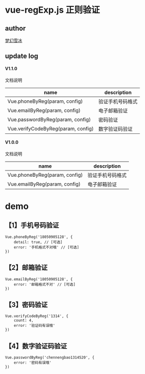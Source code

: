 # vue-regExp.js 正则验证 #
## author ##
[梦幻雪冰](https://github.com/chennengbao)
## update log

#### V1.1.0 ####
 文档说明
 
  |  name | description  |
| ------------ | ------------ |
|  Vue.phoneByReg(param, config) | 验证手机号码格式  |
| Vue.emailByReg(param, config)  | 电子邮箱验证  |
|Vue.passwordByReg(param, config)|密码验证|
|Vue.verifyCodeByReg(param, config)|数字验证码验证|

#### V1.0.0 ####
文档说明

 |  name | description  |
| ------------ | ------------ |
|  Vue.phoneByReg(param, config) | 验证手机号码格式  |
| Vue.emailByReg(param, config)  | 电子邮箱验证  |

# demo #

## 【1】手机号码验证 ##

	Vue.phoneByReg('18050905128', {
		detail: true, // [可选]
		error: '手机格式不对哦' // [可选]
	})

## 【2】邮箱验证 ##

	Vue.emailByReg('18050905128', {
	    error: '邮箱格式不对' // [可选]
	})

## 【3】密码验证 ##

	Vue.verifyCodeByReg('1314', {
	    count: 4, 
	    error: '验证码有误哦'
	})


## 【4】数字验证码验证 ##

	Vue.passwordByReg('chennengbao1314520', {
	    error: '密码有误哦'
	})